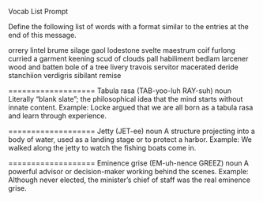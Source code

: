 Vocab List Prompt

Define the following list of words with a format similar to the entries at the end of this message.

orrery
lintel
brume
silage
gaol
lodestone
svelte
maestrum
coif
furlong
curried a garment
keening
scud of clouds
pall
habiliment
bedlam
larcener
wood and batten
bole of a tree
livery
travois
servitor
macerated
deride
stanchiion
verdigris
sibilant
remise



===================
Tabula rasa (TAB-yoo-luh RAY-suh)
noun
Literally “blank slate”; the philosophical idea that the mind starts without innate content.
Example: Locke argued that we are all born as a tabula rasa and learn through experience.

===================
Jetty (JET-ee)
noun
A structure projecting into a body of water, used as a landing stage or to protect a harbor.
Example: We walked along the jetty to watch the fishing boats come in.

===================
Eminence grise (EM-uh-nence GREEZ)
noun
A powerful advisor or decision-maker working behind the scenes.
Example: Although never elected, the minister’s chief of staff was the real eminence grise.

